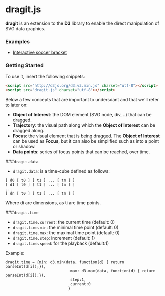 dragit.js
==========

**dragit** is an extension to the **D3** library to enable the direct manipulation of SVG data graphics. 

### Examples

* [Interactive soccer bracket](http://romain.vuillemot.net/projects/worldcup14/)

### Getting Started

To use it, insert the following snippets:

```html
<script src="http://d3js.org/d3.v3.min.js" charset="utf-8"></script>
<script src="dragit.js" charset="utf-8"></script>
```

Below a few concepts that are important to undersdant and that we'll refer to later on:

* **Object of Interest**: the DOM element (SVG node, div, ..) that can be dragged.
* **Trajectory**: the visual path along which the **Object of Interest** can be dragged along.
* **Focus**: the visual element that is being dragged. The **Object of Interest** can be used as **Focus**, but it can also be simplified such as into a point or shadow. 
* **Data points**: series of focus points that can be reached, over time.

###`dragit.data`


* `dragit.data`: is a time-cube defined as follows:


```
[ d0 [ t0 ] [ t1 ] ... [ tm ] ]
[ d1 [ t0 ] [ t1 ] ... [ tm ] ]
...
[ dn [ t0 ] [ t1 ] ... [ tm ] ]
```

Where di are dimensions, as ti are time points.

###`dragit.time`

* `dragit.time.current`: the current time (default: 0)
* `dragit.time.min`: the minimal time point (default: 0)
* `dragit.time.max`: the maximal time point (default: 0)
* `dragit.time.step`: increment (default: 1)
* `dragit.time.speed`: for the playback (default:1)

Example:

```
dragit.time = {min: d3.min(data, function(d) { return parseInt(d[i]);}), 
							 max: d3.max(data, function(d) { return parseInt(d[i]);}), 
							 step:1, 
							 current:0
							}
```


